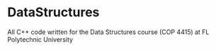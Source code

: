 # DataStructures
All C++ code written for the Data Structures course (COP 4415) at FL Polytechnic University

